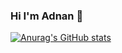 ### Hi I'm **Adnan** 👋
[![Anurag's GitHub stats](https://github-readme-stats.vercel.app/api?username=technoadnan)](https://github.com/technoadnan/github-readme-stats)
<!--
**technoadnan/technoadnan** is a ✨ _special_ ✨ repository because its `README.md` (this file) appears on your GitHub profile.

Here are some ideas to get you started:

- 🔭 I’m currently working on ...
- 🌱 I’m currently learning ...
- 👯 I’m looking to collaborate on ...
- 🤔 I’m looking for help with ...
- 💬 Ask me about ...
- 📫 How to reach me: ...
- 😄 Pronouns: ...
- ⚡ Fun fact: ...
-->
